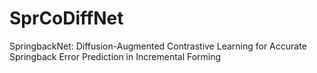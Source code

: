 # SprCoDiffNet
SpringbackNet: Diffusion-Augmented Contrastive Learning for Accurate Springback Error Prediction in Incremental Forming
